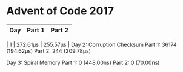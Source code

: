 # Advent of Code 2017

| Day | Part 1 | Part 2 |
|----:| ------ | ------ |


| 1 | 272.61µs | 255.57µs |
Day 2: Corruption Checksum
Part 1: 36174 (194.62µs)
Part 2: 244 (209.78µs)

Day 3: Spiral Memory
Part 1: 0 (448.00ns)
Part 2: 0 (70.00ns)

